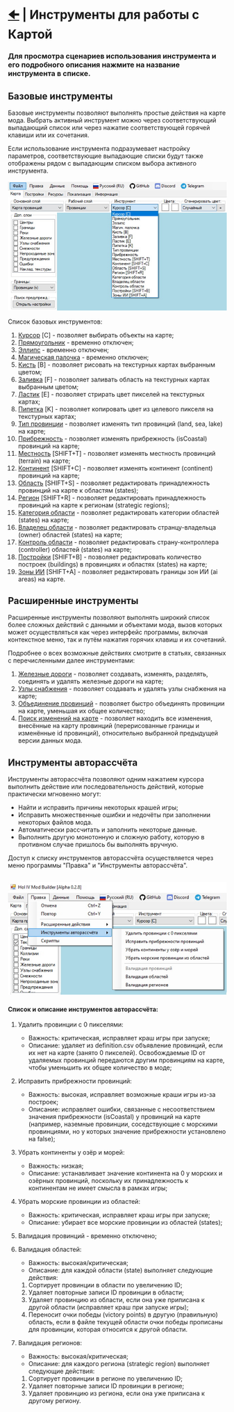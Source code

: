 # [🠈](../lang=ru.md) | Инструменты для работы с Картой

### Для просмотра сценариев использования инструмента и его подробного описания нажмите на название инструмента в списке.

## Базовые инструменты

Базовые инструменты позволяют выполнять простые действия на карте мода. Выбрать активный инструмент можно через соответствующий выпадающий список или через нажатие соответствующей горячей клавиши или их сочетания. 

Если использование инструмента подразумевает настройку параметров, соответствующие выпадающие списки будут также отображены рядом с выпадающим списком выбора активного инструмента.

![alt text](_images/common_tools_lang=ru.jpg)

Список базовых инструментов:

1. [Курсор](common/cursor/lang=ru.md) [C] - позволяет выбирать объекты на карте;
2. [Прямоугольник](common/rectangle/lang=ru.md) - временно отключен;
3. [Эллипс](common/ellipse/lang=ru.md) - временно отключен;
4. [Магическая палочка](common/magic_wand/lang=ru.md) - временно отключен;
5. [Кисть](common/brush/lang=ru.md) [B] - позволяет рисовать на текстурных картах выбранным цветом;
6. [Заливка](common/fill/lang=ru.md) [F] - позволяет заливать область на текстурных картах выбранным цветом;
7. [Ластик](common/eraser/lang=ru.md) [E] - позволяет стрирать цвет пикселей на текстурных картах;
8. [Пипетка](common/pipette/lang=ru.md) [K] - позволяет копировать цвет из целевого пикселя на текстурных картах;
9. [Тип провинции](common/province_type/lang=ru.md) - позволяет изменять тип провинций (land, sea, lake) на карте;
10. [Прибрежность](common/province_coastal/lang=ru.md) - позволяет изменять прибрежность (isCoastal) провинций на карте;
11. [Местность](common/terrain/lang=ru.md) [SHIFT+T] - позволяет изменять местность провинций (terrain) на карте;
12. [Континент](common/province_continent/lang=ru.md) [SHIFT+C] - позволяет изменять континент (continent) провинций на карте;
13. [Область](common/province_state/lang=ru.md) [SHIFT+S] - позволяет редактировать принадлежность провинций на карте к областям (states);
14. [Регион](common/province_region/lang=ru.md) [SHIFT+R] - позволяет редактировать принадлежность провинций на карте к регионам (strategic regions);
15. [Категория области](common/state_category/lang=ru.md) - позволяет редактировать категории областей (states) на карте;
16. [Владелец области](common/state_owner/lang=ru.md) - позволяет редактировать странцу-владельца (owner) областей (states) на карте;
17. [Контроль области](common/state_controller/lang=ru.md) - позволяет редактировать страну-контроллера (controller) областей (states) на карте;
18. [Постройки](common/buildings/lang=ru.md) [SHIFT+B] - позволяет редактировать количество построек (buildings) в провинциях и областях (states) на карте;
19. [Зоны ИИ](common/ai_area/lang=ru.md) [SHIFT+A] - позволяет редактировать границы зон ИИ (ai areas) на карте.


## Расширенные инструменты

Расширенные инструменты позволяют выполнять широкий список более сложных действий с данными и объектами мода, вызов которых может осуществляться как через интерфейс программы, включая контекстное меню, так и путём нажатия горячих клавиш и их сочетаний. 

Подробнее о всех возможные действиях смотрите в статьях, связанных с перечисленными далее инструментами:

1. [Железные дороги](advanced/railways/lang=ru.md) - позволяет создавать, изменять, разделять, соединять и удалять железные дороги на карте;
2. [Узлы снабжения](advanced/supply_hubs/lang=ru.md) - позволяет создавать и удалять узлы снабжения на карте;
3. [Объединение провинций](advanced/merge_provinces/lang=ru.md) - позволяет быстро объединять провинции на карте, уменьшая их общее количество;
4. [Поиск изменений на карте](advanced/find_map_changes/lang=ru.md) - позволяет находить все изменения, внесённые на карту провинций (перерисованные границы и изменённые id провинций), относительно выбранной предыдущей версии данных мода.

## Инструменты авторассчёта

Инструменты авторассчёта позволяют одним нажатием курсора выполнить действие или последовательность действий, которые практически мгновенно могут:
- Найти и исправить причины некоторых крашей игры;
- Исправить множественные ошибки и недочёты при заполнении некоторых файлов мода.
- Автоматически рассчитать и заполнить некоторые данные.
- Выполнить другую монотонную и сложную работу, которую в противном случае пришлось бы выполнять вручную.

Доступ к списку инструментов авторассчёта осуществляется через меню программы "Правка" и "Инструменты авторассчёта".

![alt text](_images/autotools_lang=ru.jpg)
---

#### Список и описание инструментов авторассчёта:

1. Удалить провинции с 0 пикселями:
   
   - Важность: критическая, исправляет краш игры при запуске;   
   - Описание: удаляет из definition.csv объявление провинций, если их нет на карте (занято 0 пикселей). Освобождаемые ID от удаляемых провинций передаются другим провинциям на карте, чтобы уменьшить их общее количество в моде;

2. Исправить прибрежности провинций:
   
   - Важность: высокая, исправляет возможные краши игры из-за построек;
   - Описание: исправляет ошибки, связанные с несоответствием значения прибрежности (isCoastal) у провинций на карте (например, наземные провинции, соседствующие с морскими провинциями, но у которых значение прибрежности установлено на false);

3. Убрать континенты у озёр и морей:
   
   - Важность: низкая;
   - Описание: устанавливает значение континента на 0 у морских и озёрных провинций, поскольку их принадлежность к континентам не имеет смысла в рамках игры;

4. Убрать морские провинции из областей:
   
   - Важность: критическая, исправляет краш игры при запуске;
   - Описание: убирает все морские провинции из областей (states);
  
5. Валидация провинций - временно отключено;
6. Валидация областей:
   
   - Важность: высокая/критическая;
   - Описание: для каждой области (state) выполняет следующие действия:
   1. Сортирует провинции в области по увеличению ID;
   2. Удаляет повторные записи ID провинции в области;
   3. Удаляет провинцию из области, если она уже приписана к другой области (исправляет краш при запуске игры);
   4. Переносит очки победы (victory points) в другую (правильную) область, если в файле текущей области очки победы прописаны для провинции, которая относится к другой области. 
   
7. Валидация регионов:
   - Важность: высокая/критическая;
   - Описание: для каждого региона (strategic region) выполняет следующие действия:
   1. Сортирует провинции в регионе по увеличению ID;
   2. Удаляет повторные записи ID провинции в регионе;
   3. Удаляет провинцию из региона, если она уже приписана к другому региону.

